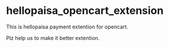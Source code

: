 hellopaisa_opencart_extension
=============================
This is hellopaisa payment extention for opencart.

Plz help us to make it better extention.
